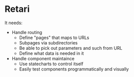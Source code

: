 # Retari

It needs:

- Handle routing
  - Define "pages" that maps to URLs
  - Subpages via subdirectories
  - Be able to pick out parameters and such from URL
  - Define what data is needed in it
- Handle component maintaince
  - Use statecharts to control itself
  - Easily test components programmatically and visually
